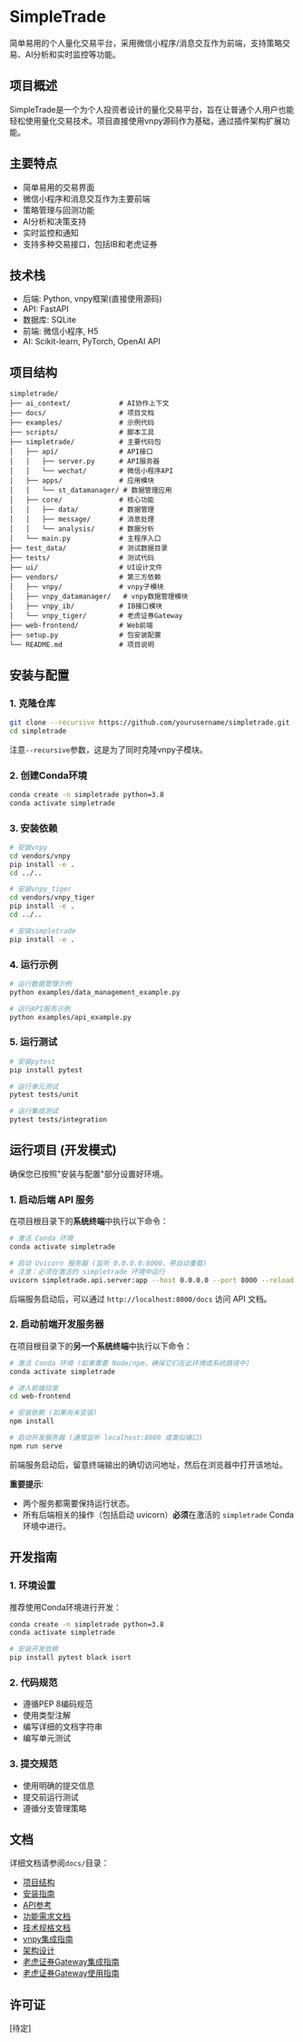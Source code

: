 # SimpleTrade

简单易用的个人量化交易平台，采用微信小程序/消息交互作为前端，支持策略交易、AI分析和实时监控等功能。

## 项目概述

SimpleTrade是一个为个人投资者设计的量化交易平台，旨在让普通个人用户也能轻松使用量化交易技术。项目直接使用vnpy源码作为基础，通过插件架构扩展功能。

## 主要特点

- 简单易用的交易界面
- 微信小程序和消息交互作为主要前端
- 策略管理与回测功能
- AI分析和决策支持
- 实时监控和通知
- 支持多种交易接口，包括IB和老虎证券

## 技术栈

- 后端: Python, vnpy框架(直接使用源码)
- API: FastAPI
- 数据库: SQLite
- 前端: 微信小程序, H5
- AI: Scikit-learn, PyTorch, OpenAI API

## 项目结构

```
simpletrade/
├── ai_context/            # AI协作上下文
├── docs/                  # 项目文档
├── examples/              # 示例代码
├── scripts/               # 脚本工具
├── simpletrade/           # 主要代码包
│   ├── api/               # API接口
│   │   ├── server.py      # API服务器
│   │   └── wechat/        # 微信小程序API
│   ├── apps/              # 应用模块
│   │   └── st_datamanager/ # 数据管理应用
│   ├── core/              # 核心功能
│   │   ├── data/          # 数据管理
│   │   ├── message/       # 消息处理
│   │   └── analysis/      # 数据分析
│   └── main.py            # 主程序入口
├── test_data/             # 测试数据目录
├── tests/                 # 测试代码
├── ui/                    # UI设计文件
├── vendors/               # 第三方依赖
│   ├── vnpy/              # vnpy子模块
│   ├── vnpy_datamanager/   # vnpy数据管理模块
│   ├── vnpy_ib/           # IB接口模块
│   └── vnpy_tiger/        # 老虎证券Gateway
├── web-frontend/          # Web前端
├── setup.py               # 包安装配置
└── README.md              # 项目说明
```

## 安装与配置

### 1. 克隆仓库

```bash
git clone --recursive https://github.com/yourusername/simpletrade.git
cd simpletrade
```

注意`--recursive`参数，这是为了同时克隆vnpy子模块。

### 2. 创建Conda环境

```bash
conda create -n simpletrade python=3.8
conda activate simpletrade
```

### 3. 安装依赖

```bash
# 安装vnpy
cd vendors/vnpy
pip install -e .
cd ../..

# 安装vnpy_tiger
cd vendors/vnpy_tiger
pip install -e .
cd ../..

# 安装simpletrade
pip install -e .
```

### 4. 运行示例

```bash
# 运行数据管理示例
python examples/data_management_example.py

# 运行API服务示例
python examples/api_example.py
```

### 5. 运行测试

```bash
# 安装pytest
pip install pytest

# 运行单元测试
pytest tests/unit

# 运行集成测试
pytest tests/integration
```

## 运行项目 (开发模式)

确保您已按照"安装与配置"部分设置好环境。

### 1. 启动后端 API 服务

在项目根目录下的**系统终端**中执行以下命令：

```bash
# 激活 Conda 环境
conda activate simpletrade

# 启动 Uvicorn 服务器 (监听 0.0.0.0:8000，带自动重载)
# 注意：必须在激活的 simpletrade 环境中运行
uvicorn simpletrade.api.server:app --host 0.0.0.0 --port 8000 --reload
```

后端服务启动后，可以通过 `http://localhost:8000/docs` 访问 API 文档。

### 2. 启动前端开发服务器

在项目根目录下的**另一个系统终端**中执行以下命令：

```bash
# 激活 Conda 环境 (如果需要 Node/npm，确保它们在此环境或系统路径中)
conda activate simpletrade

# 进入前端目录
cd web-frontend

# 安装依赖 (如果尚未安装)
npm install

# 启动开发服务器 (通常监听 localhost:8080 或类似端口)
npm run serve
```

前端服务启动后，留意终端输出的确切访问地址，然后在浏览器中打开该地址。

**重要提示**:
- 两个服务都需要保持运行状态。
- 所有后端相关的操作（包括启动 uvicorn）**必须**在激活的 `simpletrade` Conda 环境中进行。

## 开发指南

### 1. 环境设置

推荐使用Conda环境进行开发：

```bash
conda create -n simpletrade python=3.8
conda activate simpletrade

# 安装开发依赖
pip install pytest black isort
```

### 2. 代码规范

- 遵循PEP 8编码规范
- 使用类型注解
- 编写详细的文档字符串
- 编写单元测试

### 3. 提交规范

- 使用明确的提交信息
- 提交前运行测试
- 遵循分支管理策略

## 文档

详细文档请参阅`docs/`目录：

- [项目结构](docs/project_structure.md)
- [安装指南](docs/installation.md)
- [API参考](docs/api_reference.md)
- [功能需求文档](docs/functional_requirements.md)
- [技术规格文档](docs/technical_specification.md)
- [vnpy集成指南](docs/vnpy_integration_guide.md)
- [架构设计](docs/architecture_diagram.md)
- [老虎证券Gateway集成指南](docs/tiger_gateway_integration.md)
- [老虎证券Gateway使用指南](docs/tiger_gateway_usage.md)

## 许可证

[待定]
